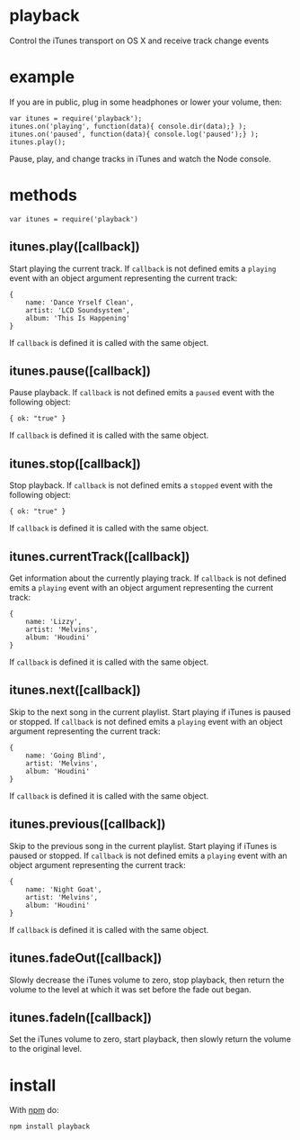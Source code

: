 # playback

Control the iTunes transport on OS X and receive track change events

# example

If you are in public, plug in some headphones or lower your volume, then:

    var itunes = require('playback');
    itunes.on('playing', function(data){ console.dir(data);} );
    itunes.on('paused', function(data){ console.log('paused');} );
    itunes.play();

Pause, play, and change tracks in iTunes and watch the Node console.

# methods

    var itunes = require('playback')

## itunes.play([callback])

Start playing the current track. If `callback` is not defined emits a `playing` event with an object argument representing the current track:

    { 
        name: 'Dance Yrself Clean',
        artist: 'LCD Soundsystem',
        album: 'This Is Happening' 
    }

If `callback` is defined it is called with the same object.

## itunes.pause([callback])

Pause playback. If `callback` is not defined emits a `paused` event with the following object:

    { ok: "true" }

If `callback` is defined it is called with the same object.

## itunes.stop([callback])

Stop playback. If `callback` is not defined  emits a `stopped` event with the following object:

    { ok: "true" }

If `callback` is defined it is called with the same object.

## itunes.currentTrack([callback])

Get information about the currently playing track. If `callback` is not defined emits a `playing` event with an object argument representing the current track:

    {
        name: 'Lizzy',
        artist: 'Melvins',
        album: 'Houdini'
    }

If `callback` is defined it is called with the same object.

## itunes.next([callback])

Skip to the next song in the current playlist. Start playing if iTunes is paused or stopped. If `callback` is not defined emits a `playing` event with an object argument representing the current track:

    {
        name: 'Going Blind',
        artist: 'Melvins',
        album: 'Houdini'
    }

If `callback` is defined it is called with the same object.

## itunes.previous([callback])

Skip to the previous song in the current playlist. Start playing if iTunes is paused or stopped. If `callback` is not defined emits a `playing` event with an object argument representing the current track:

    {
        name: 'Night Goat',
        artist: 'Melvins',
        album: 'Houdini'
    }

If `callback` is defined it is called with the same object.

## itunes.fadeOut([callback])

Slowly decrease the iTunes volume to zero, stop playback, then return the volume to the level at which it was set before the fade out began.

## itunes.fadeIn([callback])

Set the iTunes volume to zero, start playback, then slowly return the volume to the original level.

# install

With [npm](https://npmjs.org) do:

    npm install playback